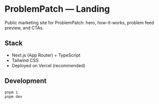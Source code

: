 # ProblemPatch — Landing

Public marketing site for ProblemPatch: hero, how-it-works, problem feed preview, and CTAs.

## Stack
- Next.js (App Router) + TypeScript
- Tailwind CSS
- Deployed on Vercel (recommended)

## Development
```bash
pnpm i
pnpm dev
